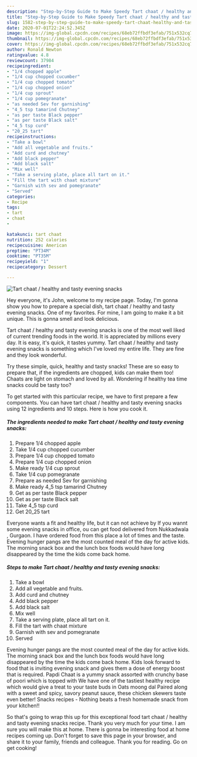 ```yaml
---
description: "Step-by-Step Guide to Make Speedy Tart chaat / healthy and tasty evening snacks"
title: "Step-by-Step Guide to Make Speedy Tart chaat / healthy and tasty evening snacks"
slug: 1582-step-by-step-guide-to-make-speedy-tart-chaat-healthy-and-tasty-evening-snacks
date: 2020-07-01T22:24:52.345Z
image: https://img-global.cpcdn.com/recipes/68eb72ffbdf3efab/751x532cq70/tart-chaat-healthy-and-tasty-evening-snacks-recipe-main-photo.jpg
thumbnail: https://img-global.cpcdn.com/recipes/68eb72ffbdf3efab/751x532cq70/tart-chaat-healthy-and-tasty-evening-snacks-recipe-main-photo.jpg
cover: https://img-global.cpcdn.com/recipes/68eb72ffbdf3efab/751x532cq70/tart-chaat-healthy-and-tasty-evening-snacks-recipe-main-photo.jpg
author: Ronald Newton
ratingvalue: 4.8
reviewcount: 37984
recipeingredient:
- "1/4 chopped apple"
- "1/4 cup chopped cucumber"
- "1/4 cup chopped tomato"
- "1/4 cup chopped onion"
- "1/4 cup sprout"
- "1/4 cup pomegranate"
- "as needed Sev for garnishing"
- "4_5 tsp tamarind Chutney"
- "as per taste Black pepper"
- "as per taste Black salt"
- "4_5 tsp curd"
- "20_25 tart"
recipeinstructions:
- "Take a bowl"
- "Add all vegetable and fruits."
- "Add curd and chutney"
- "Add black pepper"
- "Add black salt"
- "Mix well"
- "Take a serving plate, place all tart on it."
- "Fill the tart with chaat mixture"
- "Garnish with sev and pomegranate"
- "Served"
categories:
- Recipe
tags:
- tart
- chaat
- 

katakunci: tart chaat  
nutrition: 252 calories
recipecuisine: American
preptime: "PT34M"
cooktime: "PT35M"
recipeyield: "1"
recipecategory: Dessert

---
```



![Tart chaat / healthy and tasty evening snacks](https://img-global.cpcdn.com/recipes/68eb72ffbdf3efab/751x532cq70/tart-chaat-healthy-and-tasty-evening-snacks-recipe-main-photo.jpg)

Hey everyone, it's John, welcome to my recipe page. Today, I'm gonna show you how to prepare a special dish, tart chaat / healthy and tasty evening snacks. One of my favorites. For mine, I am going to make it a bit unique. This is gonna smell and look delicious.

Tart chaat / healthy and tasty evening snacks is one of the most well liked of current trending foods in the world. It is appreciated by millions every day. It is easy, it's quick, it tastes yummy. Tart chaat / healthy and tasty evening snacks is something which I've loved my entire life. They are fine and they look wonderful.

Try these simple, quick, healthy and tasty snacks! These are so easy to prepare that, if the ingredients are chopped, kids can make them too! Chaats are light on stomach and loved by all. Wondering if healthy tea time snacks could be tasty too?


To get started with this particular recipe, we have to first prepare a few components. You can have tart chaat / healthy and tasty evening snacks using 12 ingredients and 10 steps. Here is how you cook it.

<!--inarticleads1-->

##### The ingredients needed to make Tart chaat / healthy and tasty evening snacks:

1. Prepare 1/4 chopped apple
1. Take 1/4 cup chopped cucumber
1. Prepare 1/4 cup chopped tomato
1. Prepare 1/4 cup chopped onion
1. Make ready 1/4 cup sprout
1. Take 1/4 cup pomegranate
1. Prepare as needed Sev for garnishing
1. Make ready 4_5 tsp tamarind Chutney
1. Get as per taste Black pepper
1. Get as per taste Black salt
1. Take 4_5 tsp curd
1. Get 20_25 tart


Everyone wants a fit and healthy life, but it can not achieve by If you wannt some evening snacks in office, ou can get food delivered from Nukkadwala , Gurgaon. I have ordered food from this place a lot of times and the taste. Evening hunger pangs are the most counted meal of the day for active kids. The morning snack box and the lunch box foods would have long disappeared by the time the kids come back home. 

<!--inarticleads2-->

##### Steps to make Tart chaat / healthy and tasty evening snacks:

1. Take a bowl
1. Add all vegetable and fruits.
1. Add curd and chutney
1. Add black pepper
1. Add black salt
1. Mix well
1. Take a serving plate, place all tart on it.
1. Fill the tart with chaat mixture
1. Garnish with sev and pomegranate
1. Served


Evening hunger pangs are the most counted meal of the day for active kids. The morning snack box and the lunch box foods would have long disappeared by the time the kids come back home. Kids look forward to food that is inviting evening snack and gives them a dose of energy boost that is required. Papdi Chaat is a yummy snack assorted with crunchy base of poori which is topped with We have one of the tastiest healthy recipe which would give a treat to your taste buds in Oats moong dal Paired along with a sweet and spicy, savory peanut sauce, these chicken skewers taste even better! Snacks recipes - Nothing beats a fresh homemade snack from your kitchen!! 

So that's going to wrap this up for this exceptional food tart chaat / healthy and tasty evening snacks recipe. Thank you very much for your time. I am sure you will make this at home. There is gonna be interesting food at home recipes coming up. Don't forget to save this page in your browser, and share it to your family, friends and colleague. Thank you for reading. Go on get cooking!
